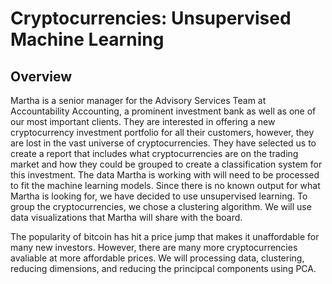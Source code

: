 # Cryptocurrencies: Unsupervised Machine Learning
## Overview
Martha is a senior manager for the Advisory Services Team at Accountability Accounting, a prominent investment bank as well as one of our most important clients. They are interested in offering a new cryptocurrency investment portfolio for all their customers, however, they are lost in the vast universe of cryptocurrencies. They have selected us to create a report that includes what cryptocurrencies are on the trading market and how they could be grouped to create a classification system for this investment. The data Martha is working with will need to be processed to fit the machine learning models. Since there is no known output for what Martha is looking for, we have decided to use unsupervised learning. To group the cryptocurrencies, we chose a clustering algorithm. We will use data visualizations that Martha will share with the board.

The popularity of bitcoin has hit a price jump that makes it unaffordable for many new investors. However, there are many more cryptocurrencies avaliable at more affordable prices. We will processing data, clustering, reducing dimensions, and reducing the principcal components using PCA.
